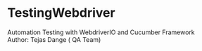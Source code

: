 # TestingWebdriver
Automation Testing with WebdriverIO and Cucumber Framework <br>
Author: Tejas Dange ( QA Team)
